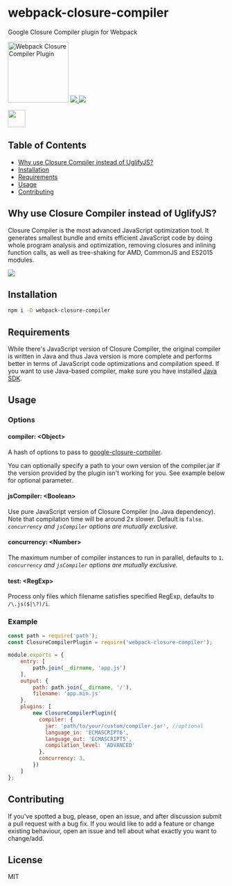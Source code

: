 # webpack-closure-compiler
Google Closure Compiler plugin for Webpack

<img src="logo.png" width="140" alt="Webpack Closure Compiler Plugin"/>

<a href="https://travis-ci.org/roman01la/webpack-closure-compiler">
  <img src="https://img.shields.io/travis/roman01la/webpack-closure-compiler.svg?style=flat-square" />
</a>
<a href="https://www.npmjs.com/package/webpack-closure-compiler">
  <img src="https://img.shields.io/npm/v/webpack-closure-compiler.svg?style=flat-square" />
</a>

<p>
<a href="https://www.patreon.com/bePatron?c=1239559">
  <img src="https://c5.patreon.com/external/logo/become_a_patron_button.png" height="40px" />
</a>
</p>

## Table of Contents
- [Why use Closure Compiler instead of UglifyJS?](#why-use-closure-compiler-instead-of-uglifyjs)
- [Installation](#installation)
- [Requirements](#requirements)
- [Usage](#usage)
- [Contributing](#contributing)

## Why use Closure Compiler instead of UglifyJS?
Closure Compiler is the most advanced JavaScript optimization tool. It generates smallest bundle and emits efficient JavaScript code by doing whole program analysis and optimization, removing closures and inlining function calls, as well as tree-shaking for AMD, CommonJS and ES2015 modules.

<a href="https://github.com/samccone/The-cost-of-transpiling-es2015-in-2016"><img src="stats.png"/></a>

## Installation

```bash
npm i -D webpack-closure-compiler
```

## Requirements
While there's JavaScript version of Closure Compiler, the original compiler is written in Java and thus Java version is more complete and performs better in terms of JavaScript code optimizations and compilation speed. If you want to use Java-based compiler, make sure you have installed [Java SDK](http://www.oracle.com/technetwork/java/javase/downloads/index-jsp-138363.html).

## Usage

### Options

#### compiler: &lt;Object&gt;

A hash of options to pass to
[google-closure-compiler](https://github.com/google/closure-compiler-npm#specifying-options).

You can optionally specify a path to your own version of the compiler.jar if the version provided by the plugin isn't working for you. See example below for optional parameter.

#### jsCompiler: &lt;Boolean&gt;

Use pure JavaScript version of Closure Compiler (no Java dependency). Note that compilation time will be around 2x slower. Default is `false`. *`concurrency` and `jsCompiler` options are mutually exclusive.*

#### concurrency: &lt;Number&gt;

The maximum number of compiler instances to run in parallel, defaults to `1`.  *`concurrency` and `jsCompiler` options are mutually exclusive.*

#### test: &lt;RegExp&gt;

Process only files which filename satisfies specified RegExp, defaults to `/\.js($|\?)/i`.

### Example

```js
const path = require('path');
const ClosureCompilerPlugin = require('webpack-closure-compiler');

module.exports = {
    entry: [
        path.join(__dirname, 'app.js')
    ],
    output: {
        path: path.join(__dirname, '/'),
        filename: 'app.min.js'
    },
    plugins: [
        new ClosureCompilerPlugin({
          compiler: {
            jar: 'path/to/your/custom/compiler.jar', //optional
            language_in: 'ECMASCRIPT6',
            language_out: 'ECMASCRIPT5',
            compilation_level: 'ADVANCED'
          },
          concurrency: 3,
        })
    ]
};
```

## Contributing

If you've spotted a bug, please, open an issue, and after discussion submit a pull request with a bug fix. If you would like to add a feature or change existing behaviour, open an issue and tell about what exactly you want to change/add.

## License

MIT
